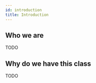 ```yaml
---
id: introduction
title: Introduction
---
```


## Who we are

TODO

## Why do we have this class

TODO
